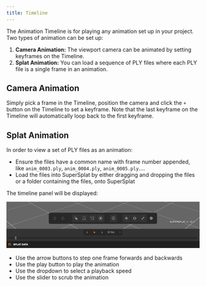 ```yaml
---
title: Timeline
---
```


The Animation Timeline is for playing any animation set up in your project. Two types of animation can be set up:

1. **Camera Animation:** The viewport camera can be animated by setting keyframes on the Timeline.
2. **Splat Animation:** You can load a sequence of PLY files where each PLY file is a single frame in an animation.

## Camera Animation

Simply pick a frame in the Timeline, position the camera and click the `+` button on the Timeline to set a keyframe. Note that the last keyframe on the Timeline will automatically loop back to the first keyframe.

## Splat Animation

In order to view a set of PLY files as an animation:

- Ensure the files have a common name with frame number appended, like `anim_0003.ply`, `anim_0004.ply`, `anim_0005.ply`....
- Load the files into SuperSplat by either dragging and dropping the files or a folder containing the files, onto SuperSplat

The timeline panel will be displayed:

<img width="931" alt="Screenshot 2025-01-03 at 13 52 25" src="/img/user-manual/gaussian-splatting/editing/supersplat/timeline.png" />

- Use the arrow buttons to step one frame forwards and backwards
- Use the play button to play the animation
- Use the dropdown to select a playback speed
- Use the slider to scrub the animation
